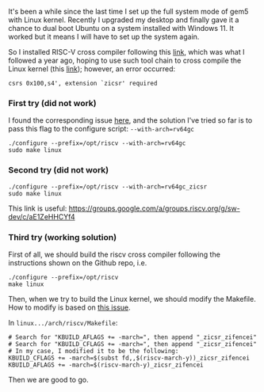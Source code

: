 It's been a while since the last time I set up the full system mode of gem5 with Linux kernel. Recently I upgraded my desktop and finally gave it a chance to dual boot Ubuntu on a system installed with Windows 11. It worked but it means I will have to set up the system again.

So I installed RISC-V cross compiler following this [link](https://github.com/riscv-collab/riscv-gnu-toolchain), which was what I followed a year ago, hoping to use such tool chain to cross compile the Linux kernel (this [link](https://risc-v-getting-started-guide.readthedocs.io/en/latest/linux-qemu.html)); however, an error occurred:
```
csrs 0x100,s4', extension `zicsr' required
```

### First try (did not work)
I found the corresponding issue [here](https://github.com/riscv-collab/riscv-gnu-toolchain/issues/1280), and the solution I've tried so far is to pass this flag to the configure script: `--with-arch=rv64gc`
```
./configure --prefix=/opt/riscv --with-arch=rv64gc
sudo make linux
```

### Second try (did not work)
```
./configure --prefix=/opt/riscv --with-arch=rv64gc_zicsr
sudo make linux
```

This link is useful: https://groups.google.com/a/groups.riscv.org/g/sw-dev/c/aE1ZeHHCYf4

### Third try (working solution)
First of all, we should build the riscv cross compiler following the instructions shown on the Github repo, i.e.
```
./configure --prefix=/opt/riscv
make linux
```
Then, when we try to build the Linux kernel, we should modify the Makefile. How to modify is based on [this issue](https://github.com/OpenXiangShan/XiangShan/issues/2545).

In `linux.../arch/riscv/Makefile`:
```
# Search for "KBUILD_AFLAGS += -march=", then append "_zicsr_zifencei"
# Search for "KBUILD_CFLAGS += -march=", then append "_zicsr_zifencei"
# In my case, I modified it to be the following:
KBUILD_CFLAGS += -march=$(subst fd,,$(riscv-march-y))_zicsr_zifencei
KBUILD_AFLAGS += -march=$(riscv-march-y)_zicsr_zifencei
```
Then we are good to go.
